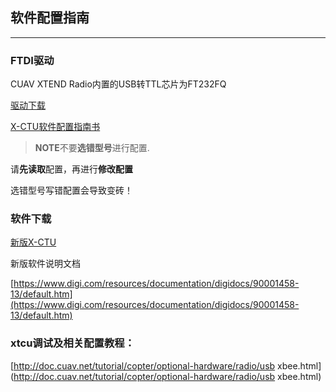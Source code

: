 ## 软件配置指南

---

### FTDI驱动

CUAV XTEND Radio内置的USB转TTL芯片为FT232FQ

[驱动下载](http://www.ftdichip.com/FTDrivers.htm)

[X-CTU软件配置指南书](http://pub.ucpros.com/download/90001003_A.pdf)

> **NOTE**不要**选错型号**进行配置.

请**先读取**配置，再进行**修改配置**

选错型号写错配置会导致变砖！

### 软件下载

[新版X-CTU](https://www.digi.com/products/xbee-rf-solutions/xctu-software/xctu)

新版软件说明文档

[https://www.digi.com/resources/documentation/digidocs/90001458-13/default.htm](https://www.digi.com/resources/documentation/digidocs/90001458-13/default.htm)

### xtcu调试及相关配置教程：

[http://doc.cuav.net/tutorial/copter/optional-hardware/radio/usb xbee.html](http://doc.cuav.net/tutorial/copter/optional-hardware/radio/usb xbee.html)

